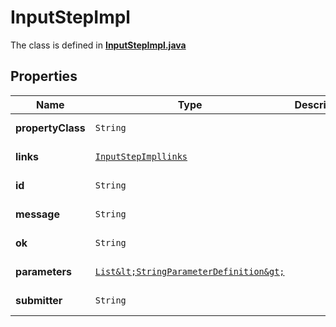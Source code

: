 

# InputStepImpl

The class is defined in **[InputStepImpl.java](../../src/main/java/org/openapitools/model/InputStepImpl.java)**

## Properties

Name | Type | Description | Notes
------------ | ------------- | ------------- | -------------
**propertyClass** | `String` |  |  [optional property]
**links** | [`InputStepImpllinks`](InputStepImpllinks.md) |  |  [optional property]
**id** | `String` |  |  [optional property]
**message** | `String` |  |  [optional property]
**ok** | `String` |  |  [optional property]
**parameters** | [`List&lt;StringParameterDefinition&gt;`](StringParameterDefinition.md) |  |  [optional property]
**submitter** | `String` |  |  [optional property]









